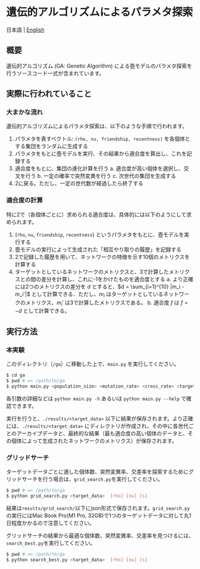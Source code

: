 # 遺伝的アルゴリズムによるパラメタ探索

日本語 | [English](README.en.md)

## 概要

遺伝的アルゴリズム (GA: Genetic Algorithm) による壺モデルのパラメタ探索を行うソースコード一式が含まれています。

## 実際に行われていること

### 大まかな流れ

遺伝的アルゴリズムによるパラメタ探索は、以下のような手順で行われます。

1. パラメタを表すベクトル: `(rho, nu, friendship, recentness)` を各個体とする集団をランダムに生成する
2. パラメタをもとに壺モデルを実行、その結果から適合度を算出し、これを記録する
3. 適合度をもとに、集団の進化計算を行う
    a. 適合度が高い個体を選択し、交叉を行う
    b. 一定の確率で突然変異を行う
    c. 次世代の集団を生成する
4. 2に戻る。ただし、一定の世代数が経過したら終了する

### 適合度の計算

特に2で（各個体ごとに）求められる適合度は、具体的には以下のようにして求められます。

1. (`rho`, `nu`, `friendship`, `recentness`) というパラメタをもとに、壺モデルを実行する
2. 壺モデルの実行によって生成された「相互やり取りの履歴」を記録する
3. 2で記録した履歴を用いて、ネットワークの特徴を示す10個のメトリクスを計算する
4. ターゲットとしているネットワークのメトリクスと、3で計算したメトリクスとの間の差分を計算し、これに-1をかけたものを適合度とする
    a. より正確には2つのメトリクスの差分を $d$ とすると、$d = \sum_{i=1}^{10} |m_i - m_i'|$ として計算できる．ただし、$m_i$ はターゲットとしているネットワークのメトリクス、$m_i'$ は3で計算したメトリクスである。
    b. 適合度 $f$ は $f = -d$ として計算できる。

## 実行方法

### 本実験
このディレクトリ（`/ga`）に移動した上で、`main.py` を実行してください。

```bash
$ cd ga
$ pwd # => /path/to/ga
$ python main.py <population_size> <mutation_rate> <cross_rate> <target_data>  [rho] [nu] [s]
```

各引数の詳細などは `python main.py -h` あるいは `python main.py --help` で確認できます。

実行を行うと、`./results/<target_data>` 以下に結果が保存されます。より正確には、`./results/<target_data>` にディレクトリが作成され、その中に各世代ごとのアーカイブデータと、最終的な結果（最も適合度の高い個体のデータと、その個体によって生成されたネットワークのメトリクス）が保存されます。

### グリッドサーチ
ターゲットデータごとに適した個体数、突然変異率、交差率を探索するためにグリッドサーチを行う場合は、`grid_search.py`を実行してください。
```bash
$ pwd # => /path/to/ga
$ python grid_search.py <target_data>  [rho] [nu] [s]
```
結果は`results/grid_search/`以下にjson形式で保存されます。`grid_search.py`の実行にはMac Book Pro(M1 Pro, 32GB)で1つのターゲットデータに対して丸1日程度かかるので注意してください。

グリッドサーチの結果から最適な個体数、突然変異率、交差率を見つけるには、`search_best.py`を実行してください。
```bash
$ pwd # => /path/to/ga
$ python search_best.py <target_data>  [rho] [nu] [s]
```
